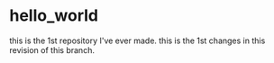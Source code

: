 # hello_world
this is the 1st repository I've ever made.
this is the 1st changes in this revision of this branch.
